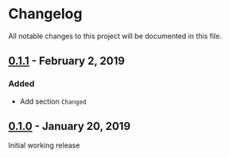 # Changelog

All notable changes to this project will be documented in this file.

## [0.1.1](https://github.com/splish/changelog/compare/0.1.0..0.1.1) - February 2, 2019

### Added

- Add section `Changed`

## [0.1.0](https://github.com/splish/changelog/compare/b5b9c087d461599e25080b9963a53c15fd72e9e6..0.1.0) - January 20, 2019

Initial working release
